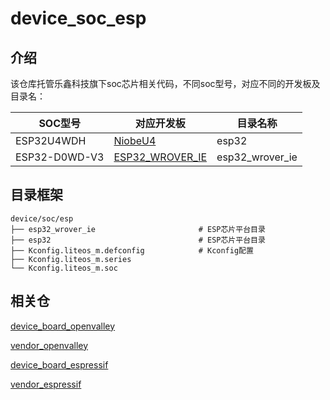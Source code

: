 # device_soc_esp

## 介绍

该仓库托管乐鑫科技旗下soc芯片相关代码，不同soc型号，对应不同的开发板及目录名：

| SOC型号       | 对应开发板                                                   | 目录名称        |
| ------------- | ------------------------------------------------------------ | --------------- |
| ESP32U4WDH    | [NiobeU4](https://gitee.com/openharmony-sig/device_board_openvalley/blob/master/niobeu4/README_zh.md) | esp32           |
| ESP32-D0WD-V3 | [ESP32_WROVER_IE](esp32_wrover_ie/readme_zh.md)              | esp32_wrover_ie |

## 目录框架

```
device/soc/esp
├── esp32_wrover_ie                       # ESP芯片平台目录
├── esp32                                 # ESP芯片平台目录
├── Kconfig.liteos_m.defconfig            # Kconfig配置
├── Kconfig.liteos_m.series
└── Kconfig.liteos_m.soc
```

## 相关仓

[device_board_openvalley](https://gitee.com/openharmony-sig/device_board_openvalley.git)

[vendor_openvalley](https://gitee.com/openharmony-sig/vendor_openvalley.git)

[device_board_espressif](https://gitee.com/openharmony-sig/device_board_espressif)

[vendor_espressif](https://gitee.com/openharmony-sig/vendor_espressif)